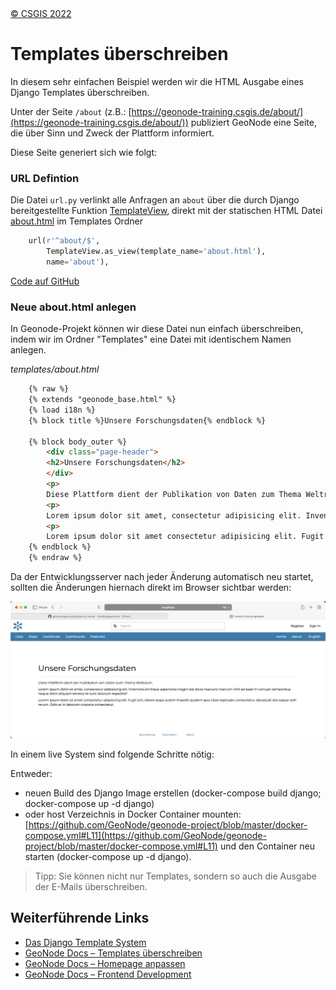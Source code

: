 <!-- the Menu -->
<link rel="stylesheet" media="all" href="../styles.css" />
<div id="logo"><a href="https://csgis.de">© CSGIS 2022</a></div>
<div id="menu"></div>
<div id="jumpMenu"></div>
<script src="../menu.js"></script>
<script src="../jumpmenu.js"></script>
<!-- the Menu -->


# Templates überschreiben

In diesem sehr einfachen Beispiel werden wir die HTML Ausgabe eines Django Templates überschreiben.

Unter der Seite `/about` (z.B.: [https://geonode-training.csgis.de/about/](https://geonode-training.csgis.de/about/)) publiziert GeoNode eine Seite, die über Sinn und Zweck der Plattform informiert.

Diese Seite generiert sich wie folgt:

### URL Defintion

Die Datei `url.py` verlinkt alle Anfragen an `about` über die durch Django bereitgestellte Funktion [TemplateView](https://docs.djangoproject.com/en/4.1/topics/class-based-views/), direkt mit der statischen HTML Datei [about.html](https://github.com/GeoNode/geonode/blob/4.0.x/geonode/templates/about.html) im Templates Ordner

```python
    url(r'^about/$',
        TemplateView.as_view(template_name='about.html'),
        name='about'),
```

[Code auf GitHub](https://github.com/GeoNode/geonode/blob/4.0.x/geonode/urls.py#L75-L77)

### Neue about.html anlegen

In Geonode-Projekt können wir diese Datei nun einfach überschreiben, indem wir im Ordner "Templates" eine Datei mit identischem Namen anlegen. 

*templates/about.html*

```html
    {% raw %}
    {% extends "geonode_base.html" %}
    {% load i18n %}
    {% block title %}Unsere Forschungsdaten{% endblock %}

    {% block body_outer %}
        <div class="page-header">
        <h2>Unsere Forschungsdaten</h2>
        </div>
        <p>
        Diese Plattform dient der Publikation von Daten zum Thema Weltraum.</p>
        <p>
        Lorem ipsum dolor sit amet, consectetur adipisicing elit. Inventore similique asperiores magni iste dicta nesciunt nostrum nihil ad esse! In corrupti temporibus neque dolor aliquam tenetur et sunt dolorum expedita?</p>
        <p>
        Lorem ipsum dolor sit amet consectetur adipisicing elit. Fugit sint, labore sequi autem impedit quidem quis vitae explicabo consectetur, obcaecati iste eaque velit rerum. Odio et in laborum corporis consectetur.</p>
    {% endblock %}
    {% endraw %}
```

Da der Entwicklungsserver nach jeder Änderung automatisch neu startet, sollten die Änderungen hiernach direkt im Browser sichtbar werden:

![Überschriebene About Seite im Browser](images/about_override.jpeg)

In einem live System sind folgende Schritte nötig:

Entweder:

- neuen Build des Django Image erstellen (docker-compose build django; docker-compose up -d django)
- oder host Verzeichnis in Docker Container mounten: [https://github.com/GeoNode/geonode-project/blob/master/docker-compose.yml#L11](https://github.com/GeoNode/geonode-project/blob/master/docker-compose.yml#L11) und den Container neu starten (docker-compose up -d django).

> Tipp: Sie können nicht nur Templates, sondern so auch die Ausgabe der E-Mails überschreiben.

## Weiterführende Links

- [Das Django Template System](https://docs.djangoproject.com/en/4.1/topics/templates/)
- [GeoNode Docs – Templates überschreiben](https://docs.geonode.org/en/master/basic/theme/index.html#theming-your-geonode-project)
- [GeoNode Docs – Homepage anpassen](https://docs.geonode.org/en/master/basic/theme/index.html#modify-geonode-homepage)
- [GeoNode Docs – Frontend Development](https://docs.geonode.org/en/master/contribute/frontend-development/index.html)